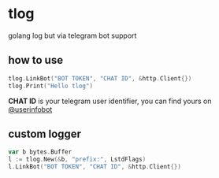 # tlog
golang log but via telegram bot support

## how to use
```go
tlog.LinkBot("BOT TOKEN", "CHAT ID", &http.Client{})
tlog.Print("Hello tlog")
```
**CHAT ID** is your telegram user identifier, you can find yours on [@userinfobot](https://t.me/userinfobot)

## custom logger
```go
var b bytes.Buffer
l := tlog.New(&b, "prefix:", LstdFlags)
l.LinkBot("BOT TOKEN", "CHAT ID", &http.Client{})
```